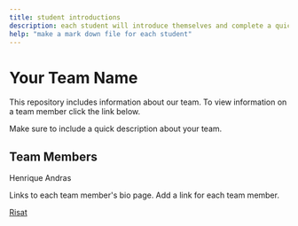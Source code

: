 ```yaml
---
title: student introductions
description: each student will introduce themselves and complete a quick bio
help: "make a mark down file for each student"
---
```


# Your Team Name

This repository includes information about our team. To view information on a team member click the link below.

Make sure to include a quick description about your team.

## Team Members

Henrique Andras

Links to each team member's bio page. Add a link for each team member.

[Risat](/risat.md)